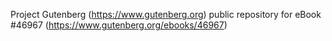 Project Gutenberg (https://www.gutenberg.org) public repository for eBook #46967 (https://www.gutenberg.org/ebooks/46967)
